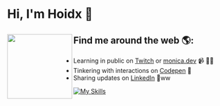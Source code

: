  # Hi, I'm Hoidx 👋 


## Find me around the web 🌎: <a href="https://www.hoidx.dev/"><img align="left" width="150" height="150" marginRight="10px" src="https://media.tenor.com/i_K3zWsgcG8AAAAi/hacker-pepe.gif"></a>
- Learning in public on <a href="https://www.twitch.tv/blacktechdiva">Twitch</a> or <a href="https://www.monica.dev">monica.dev</a> 📹 ✍🏾
- Tinkering with interactions on <a href="https://codepen.io/m0nica"> Codepen</a> 🏓
- Sharing updates on <a href="https://www.linkedin.com/in/monicampowell/">LinkedIn</a> 💼ww







[![My Skills](https://skillicons.dev/icons?i=react,next,tailwind,redux,bootstrap,mongodb,graphql,firebase,jest,figma&perline=10)](https://skillicons.dev)

